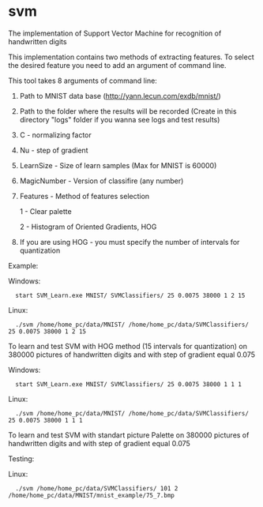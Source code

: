 # svm
The implementation of Support Vector Machine for recognition of handwritten digits

This implementation contains two methods of extracting features. To select the desired feature you need to add an argument of command line.

This tool takes 8 arguments of command line:

   1) Path to MNIST data base (http://yann.lecun.com/exdb/mnist/)

   2) Path to the folder where the results will be recorded (Create in this directory "logs" folder if you wanna see logs and test results)
   
   3) C - normalizing factor
   
   4) Nu - step of gradient
   
   5) LearnSize - Size of learn samples (Max for MNIST is 60000)
   
   6) MagicNumber - Version of classifire (any number)
   
   7) Features - Method of features selection
   
      1 - Clear palette
      
      2 -  Histogram of Oriented Gradients, HOG
      
   8) If you are using HOG - you must specify the number of intervals for quantization
 
 
Example:

Windows:
  
      start SVM_Learn.exe MNIST/ SVMClassifiers/ 25 0.0075 38000 1 2 15
      
Linux: 
      
      ./svm /home/home_pc/data/MNIST/ /home/home_pc/data/SVMClassifiers/ 25 0.0075 38000 1 2 15


To learn and test SVM with HOG method (15 intervals for quantization) on 380000 pictures of handwritten digits and with step of gradient equal 0.075
    
Windows: 

      start SVM_Learn.exe MNIST/ SVMClassifiers/ 25 0.0075 38000 1 1 1
        
Linux: 

      ./svm /home/home_pc/data/MNIST/ /home/home_pc/data/SVMClassifiers/ 25 0.0075 38000 1 1 1
     
To learn and test SVM with standart picture Palette on 380000 pictures of handwritten digits and with step of gradient equal 0.075

Testing:

Linux: 

      ./svm /home/home_pc/data/SVMClassifiers/ 101 2 /home/home_pc/data/MNIST/mnist_example/75_7.bmp 

     


